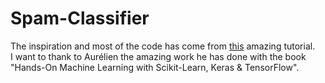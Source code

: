# Spam-Classifier

The inspiration and most of the code has come from [this](https://github.com/ageron/handson-ml2/blob/master/03_classification.ipynb) amazing tutorial.   
I want to thank to Aurélien the amazing work he has done with the book "Hands-On Machine Learning with Scikit-Learn, Keras & TensorFlow".
